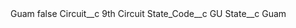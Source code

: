 <?xml version="1.0" encoding="UTF-8"?>
<CustomMetadata xmlns="http://soap.sforce.com/2006/04/metadata" xmlns:xsi="http://www.w3.org/2001/XMLSchema-instance" xmlns:xsd="http://www.w3.org/2001/XMLSchema">
    <label>Guam</label>
    <protected>false</protected>
    <values>
        <field>Circuit__c</field>
        <value xsi:type="xsd:string">9th Circuit</value>
    </values>
    <values>
        <field>State_Code__c</field>
        <value xsi:type="xsd:string">GU</value>
    </values>
    <values>
        <field>State__c</field>
        <value xsi:type="xsd:string">Guam</value>
    </values>
</CustomMetadata>
